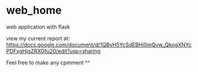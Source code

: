 # web_home
 web application with flask

view my current report at: https://docs.google.com/document/d/1QByH5YcSdEBHi0mQvw_QkogXNYcPDFxgHigZRXGfu20/edit?usp=sharing

Feel free to make any cpmment ^^